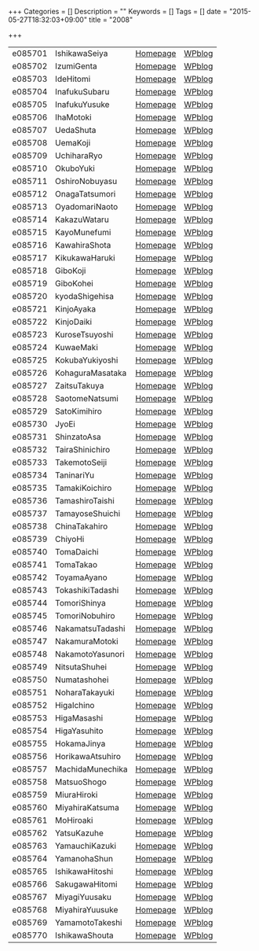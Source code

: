 +++
Categories = []
Description = ""
Keywords = []
Tags = []
date = "2015-05-27T18:32:03+09:00"
title = "2008"

+++

|||||
|:---|:---|:---|:---|
|e085701| IshikawaSeiya     |[Homepage](http://ie.u-ryukyu.ac.jp/~e085701)|[WPblog](https://ie.u-ryukyu.ac.jp/e085701)|            
|e085702| IzumiGenta        |[Homepage](http://ie.u-ryukyu.ac.jp/~e085702)|[WPblog](https://ie.u-ryukyu.ac.jp/e085702)|          
|e085703| IdeHitomi         |[Homepage](http://ie.u-ryukyu.ac.jp/~e085703)|[WPblog](https://ie.u-ryukyu.ac.jp/e085703)|        
|e085704| InafukuSubaru     |[Homepage](http://ie.u-ryukyu.ac.jp/~e085704)|[WPblog](https://ie.u-ryukyu.ac.jp/e085704)|            
|e085705| InafukuYusuke     |[Homepage](http://ie.u-ryukyu.ac.jp/~e085705)|[WPblog](https://ie.u-ryukyu.ac.jp/e085705)|            
|e085706| IhaMotoki         |[Homepage](http://ie.u-ryukyu.ac.jp/~e085706)|[WPblog](https://ie.u-ryukyu.ac.jp/e085706)|        
|e085707| UedaShuta         |[Homepage](http://ie.u-ryukyu.ac.jp/~e085707)|[WPblog](https://ie.u-ryukyu.ac.jp/e085707)|        
|e085708| UemaKoji          |[Homepage](http://ie.u-ryukyu.ac.jp/~e085708)|[WPblog](https://ie.u-ryukyu.ac.jp/e085708)|        
|e085709| UchiharaRyo       |[Homepage](http://ie.u-ryukyu.ac.jp/~e085709)|[WPblog](https://ie.u-ryukyu.ac.jp/e085709)|          
|e085710| OkuboYuki         |[Homepage](http://ie.u-ryukyu.ac.jp/~e085710)|[WPblog](https://ie.u-ryukyu.ac.jp/e085710)|        
|e085711| OshiroNobuyasu    |[Homepage](http://ie.u-ryukyu.ac.jp/~e085711)|[WPblog](https://ie.u-ryukyu.ac.jp/e085711)|              
|e085712| OnagaTatsumori    |[Homepage](http://ie.u-ryukyu.ac.jp/~e085712)|[WPblog](https://ie.u-ryukyu.ac.jp/e085712)|              
|e085713| OyadomariNaoto    |[Homepage](http://ie.u-ryukyu.ac.jp/~e085713)|[WPblog](https://ie.u-ryukyu.ac.jp/e085713)|              
|e085714| KakazuWataru      |[Homepage](http://ie.u-ryukyu.ac.jp/~e085714)|[WPblog](https://ie.u-ryukyu.ac.jp/e085714)|            
|e085715| KayoMunefumi      |[Homepage](http://ie.u-ryukyu.ac.jp/~e085715)|[WPblog](https://ie.u-ryukyu.ac.jp/e085715)|            
|e085716| KawahiraShota     |[Homepage](http://ie.u-ryukyu.ac.jp/~e085716)|[WPblog](https://ie.u-ryukyu.ac.jp/e085716)|            
|e085717| KikukawaHaruki    |[Homepage](http://ie.u-ryukyu.ac.jp/~e085717)|[WPblog](https://ie.u-ryukyu.ac.jp/e085717)|              
|e085718| GiboKoji          |[Homepage](http://ie.u-ryukyu.ac.jp/~e085718)|[WPblog](https://ie.u-ryukyu.ac.jp/e085718)|        
|e085719| GiboKohei         |[Homepage](http://ie.u-ryukyu.ac.jp/~e085719)|[WPblog](https://ie.u-ryukyu.ac.jp/e085719)|        
|e085720| kyodaShigehisa    |[Homepage](http://ie.u-ryukyu.ac.jp/~e085720)|[WPblog](https://ie.u-ryukyu.ac.jp/e085720)|              
|e085721| KinjoAyaka        |[Homepage](http://ie.u-ryukyu.ac.jp/~e085721)|[WPblog](https://ie.u-ryukyu.ac.jp/e085721)|          
|e085722| KinjoDaiki        |[Homepage](http://ie.u-ryukyu.ac.jp/~e085722)|[WPblog](https://ie.u-ryukyu.ac.jp/e085722)|          
|e085723| KuroseTsuyoshi    |[Homepage](http://ie.u-ryukyu.ac.jp/~e085723)|[WPblog](https://ie.u-ryukyu.ac.jp/e085723)|              
|e085724| KuwaeMaki         |[Homepage](http://ie.u-ryukyu.ac.jp/~e085724)|[WPblog](https://ie.u-ryukyu.ac.jp/e085724)|        
|e085725| KokubaYukiyoshi   |[Homepage](http://ie.u-ryukyu.ac.jp/~e085725)|[WPblog](https://ie.u-ryukyu.ac.jp/e085725)|              
|e085726| KohaguraMasataka  |[Homepage](http://ie.u-ryukyu.ac.jp/~e085726)|[WPblog](https://ie.u-ryukyu.ac.jp/e085726)|                
|e085727| ZaitsuTakuya      |[Homepage](http://ie.u-ryukyu.ac.jp/~e085727)|[WPblog](https://ie.u-ryukyu.ac.jp/e085727)|            
|e085728| SaotomeNatsumi    |[Homepage](http://ie.u-ryukyu.ac.jp/~e085728)|[WPblog](https://ie.u-ryukyu.ac.jp/e085728)|              
|e085729| SatoKimihiro      |[Homepage](http://ie.u-ryukyu.ac.jp/~e085729)|[WPblog](https://ie.u-ryukyu.ac.jp/e085729)|            
|e085730| JyoEi             |[Homepage](http://ie.u-ryukyu.ac.jp/~e085730)|[WPblog](https://ie.u-ryukyu.ac.jp/e085730)|    
|e085731| ShinzatoAsa       |[Homepage](http://ie.u-ryukyu.ac.jp/~e085731)|[WPblog](https://ie.u-ryukyu.ac.jp/e085731)|          
|e085732| TairaShinichiro   |[Homepage](http://ie.u-ryukyu.ac.jp/~e085732)|[WPblog](https://ie.u-ryukyu.ac.jp/e085732)|              
|e085733| TakemotoSeiji     |[Homepage](http://ie.u-ryukyu.ac.jp/~e085733)|[WPblog](https://ie.u-ryukyu.ac.jp/e085733)|            
|e085734| TaninariYu        |[Homepage](http://ie.u-ryukyu.ac.jp/~e085734)|[WPblog](https://ie.u-ryukyu.ac.jp/e085734)|          
|e085735| TamakiKoichiro    |[Homepage](http://ie.u-ryukyu.ac.jp/~e085735)|[WPblog](https://ie.u-ryukyu.ac.jp/e085735)|              
|e085736| TamashiroTaishi   |[Homepage](http://ie.u-ryukyu.ac.jp/~e085736)|[WPblog](https://ie.u-ryukyu.ac.jp/e085736)|              
|e085737| TamayoseShuichi   |[Homepage](http://ie.u-ryukyu.ac.jp/~e085737)|[WPblog](https://ie.u-ryukyu.ac.jp/e085737)|              
|e085738| ChinaTakahiro     |[Homepage](http://ie.u-ryukyu.ac.jp/~e085738)|[WPblog](https://ie.u-ryukyu.ac.jp/e085738)|            
|e085739| ChiyoHi           |[Homepage](http://ie.u-ryukyu.ac.jp/~e085739)|[WPblog](https://ie.u-ryukyu.ac.jp/e085739)|      
|e085740| TomaDaichi        |[Homepage](http://ie.u-ryukyu.ac.jp/~e085740)|[WPblog](https://ie.u-ryukyu.ac.jp/e085740)|          
|e085741| TomaTakao         |[Homepage](http://ie.u-ryukyu.ac.jp/~e085741)|[WPblog](https://ie.u-ryukyu.ac.jp/e085741)|        
|e085742| ToyamaAyano       |[Homepage](http://ie.u-ryukyu.ac.jp/~e085742)|[WPblog](https://ie.u-ryukyu.ac.jp/e085742)|          
|e085743| TokashikiTadashi  |[Homepage](http://ie.u-ryukyu.ac.jp/~e085743)|[WPblog](https://ie.u-ryukyu.ac.jp/e085743)|                
|e085744| TomoriShinya      |[Homepage](http://ie.u-ryukyu.ac.jp/~e085744)|[WPblog](https://ie.u-ryukyu.ac.jp/e085744)|            
|e085745| TomoriNobuhiro    |[Homepage](http://ie.u-ryukyu.ac.jp/~e085745)|[WPblog](https://ie.u-ryukyu.ac.jp/e085745)|              
|e085746| NakamatsuTadashi  |[Homepage](http://ie.u-ryukyu.ac.jp/~e085746)|[WPblog](https://ie.u-ryukyu.ac.jp/e085746)|                
|e085747| NakamuraMotoki    |[Homepage](http://ie.u-ryukyu.ac.jp/~e085747)|[WPblog](https://ie.u-ryukyu.ac.jp/e085747)|              
|e085748| NakamotoYasunori  |[Homepage](http://ie.u-ryukyu.ac.jp/~e085748)|[WPblog](https://ie.u-ryukyu.ac.jp/e085748)|                
|e085749| NitsutaShuhei     |[Homepage](http://ie.u-ryukyu.ac.jp/~e085749)|[WPblog](https://ie.u-ryukyu.ac.jp/e085749)|            
|e085750| Numatashohei      |[Homepage](http://ie.u-ryukyu.ac.jp/~e085750)|[WPblog](https://ie.u-ryukyu.ac.jp/e085750)|            
|e085751| NoharaTakayuki    |[Homepage](http://ie.u-ryukyu.ac.jp/~e085751)|[WPblog](https://ie.u-ryukyu.ac.jp/e085751)|              
|e085752| HigaIchino        |[Homepage](http://ie.u-ryukyu.ac.jp/~e085752)|[WPblog](https://ie.u-ryukyu.ac.jp/e085752)|          
|e085753| HigaMasashi       |[Homepage](http://ie.u-ryukyu.ac.jp/~e085753)|[WPblog](https://ie.u-ryukyu.ac.jp/e085753)|          
|e085754| HigaYasuhito      |[Homepage](http://ie.u-ryukyu.ac.jp/~e085754)|[WPblog](https://ie.u-ryukyu.ac.jp/e085754)|            
|e085755| HokamaJinya       |[Homepage](http://ie.u-ryukyu.ac.jp/~e085755)|[WPblog](https://ie.u-ryukyu.ac.jp/e085755)|          
|e085756| HorikawaAtsuhiro  |[Homepage](http://ie.u-ryukyu.ac.jp/~e085756)|[WPblog](https://ie.u-ryukyu.ac.jp/e085756)|                
|e085757| MachidaMunechika  |[Homepage](http://ie.u-ryukyu.ac.jp/~e085757)|[WPblog](https://ie.u-ryukyu.ac.jp/e085757)|                
|e085758| MatsuoShogo       |[Homepage](http://ie.u-ryukyu.ac.jp/~e085758)|[WPblog](https://ie.u-ryukyu.ac.jp/e085758)|          
|e085759| MiuraHiroki       |[Homepage](http://ie.u-ryukyu.ac.jp/~e085759)|[WPblog](https://ie.u-ryukyu.ac.jp/e085759)|          
|e085760| MiyahiraKatsuma   |[Homepage](http://ie.u-ryukyu.ac.jp/~e085760)|[WPblog](https://ie.u-ryukyu.ac.jp/e085760)|              
|e085761| MoHiroaki         |[Homepage](http://ie.u-ryukyu.ac.jp/~e085761)|[WPblog](https://ie.u-ryukyu.ac.jp/e085761)|        
|e085762| YatsuKazuhe       |[Homepage](http://ie.u-ryukyu.ac.jp/~e085762)|[WPblog](https://ie.u-ryukyu.ac.jp/e085762)|          
|e085763| YamauchiKazuki    |[Homepage](http://ie.u-ryukyu.ac.jp/~e085763)|[WPblog](https://ie.u-ryukyu.ac.jp/e085763)|              
|e085764| YamanohaShun      |[Homepage](http://ie.u-ryukyu.ac.jp/~e085764)|[WPblog](https://ie.u-ryukyu.ac.jp/e085764)|            
|e085765| IshikawaHitoshi   |[Homepage](http://ie.u-ryukyu.ac.jp/~e085765)|[WPblog](https://ie.u-ryukyu.ac.jp/e085765)|              
|e085766| SakugawaHitomi    |[Homepage](http://ie.u-ryukyu.ac.jp/~e085766)|[WPblog](https://ie.u-ryukyu.ac.jp/e085766)|              
|e085767| MiyagiYuusaku     |[Homepage](http://ie.u-ryukyu.ac.jp/~e085767)|[WPblog](https://ie.u-ryukyu.ac.jp/e085767)|            
|e085768| MiyahiraYuusuke   |[Homepage](http://ie.u-ryukyu.ac.jp/~e085768)|[WPblog](https://ie.u-ryukyu.ac.jp/e085768)|              
|e085769| YamamotoTakeshi   |[Homepage](http://ie.u-ryukyu.ac.jp/~e085769)|[WPblog](https://ie.u-ryukyu.ac.jp/e085769)|              
|e085770| IshikawaShouta    |[Homepage](http://ie.u-ryukyu.ac.jp/~e085770)|[WPblog](https://ie.u-ryukyu.ac.jp/e085770)|              
